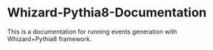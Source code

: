 # Whizard-Pythia8-Documentation
This is a documentation for running events generation with Whizard+Pythia8 framework.

